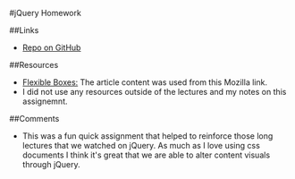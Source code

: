 #jQuery Homework

##Links
* [Repo on GitHub](https://github.com/jv13/hw_jquery_vitrano_jen.git)

##Resources
* [Flexible Boxes:](https://developer.mozilla.org/en-US/docs/Web/CSS/CSS_Flexible_Box_Layout/Using_CSS_flexible_boxes) The article content was used from this Mozilla link.
* I did not use any resources outside of the lectures and my notes on this assignemnt.

##Comments
* This was a fun quick assignment that helped to reinforce those long lectures that we watched on jQuery. As much as I love using css documents I think it's great that we are able to alter content visuals through jQuery.
